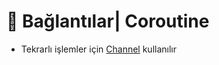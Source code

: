 # 🔗 Bağlantılar\| Coroutine

* Tekrarlı işlemler için [Channel](https://kotlinlang.org/docs/reference/coroutines/channels.html) kullanılır



